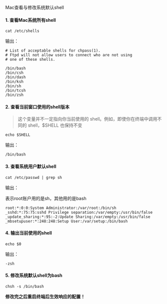 Mac查看与修改系统默认shell

#### 1. 查看Mac系统所有shell

```
cat /etc/shells
```

输出：

```
# List of acceptable shells for chpass(1).
# Ftpd will not allow users to connect who are not using
# one of these shells.

/bin/bash
/bin/csh
/bin/dash
/bin/ksh
/bin/sh
/bin/tcsh
/bin/zsh
```

#### 2. 查看当前窗口使用的shell版本

> 这个变量并不一定指向你当前使用的 shell。例如，即使你在终端中调用不同的 shell，$SHELL 也保持不变

```
echo $SHELL
```


输出：

```
/bin/bash
```

#### 3. 查看系统用户默认shell

```
cat /etc/passwd | grep sh
```

输出：

表示root账户用的是sh，其他用的是bash

```
root:*:0:0:System Administrator:/var/root:/bin/sh
_sshd:*:75:75:sshd Privilege separation:/var/empty:/usr/bin/false
_update_sharing:*:95:-2:Update Sharing:/var/empty:/usr/bin/false
_mbsetupuser:*:248:248:Setup User:/var/setup:/bin/bash
```

#### 4. 输出当前使用的shell

```
echo $0
```

输出：

```
-zsh
```

#### 5. 修改系统默认shell为bash

```
chsh -s /bin/bash
```

**修改完之后重启终端后生效响应的配置！**

